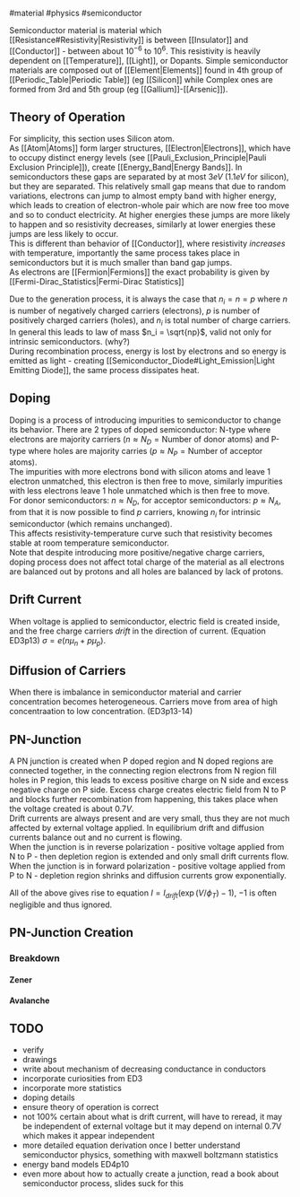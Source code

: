 #material #physics #semiconductor 

Semiconductor material is material which [[Resistance#Resistivity|Resistivity]] is between [[Insulator]] and [[Conductor]] - between about $10^{-6}$ to $10^6$. This resistivity is heavily dependent on [[Temperature]], [[Light]], or Dopants. Simple semiconductor materials are composed out of [[Element|Elements]] found in 4th group of [[Periodic_Table|Periodic Table]] (eg [[Silicon]] while Complex ones are formed from 3rd and 5th group (eg [[Gallium]]-[[Arsenic]]).


## Theory of Operation
For simplicity, this section uses Silicon atom.   
As [[Atom|Atoms]] form larger structures, [[Electron|Electrons]], which have to occupy distinct energy levels (see [[Pauli_Exclusion_Principle|Pauli Exclusion Principle]]), create [[Energy_Band|Energy Bands]]. In semiconductors these gaps are separated by at most $3eV$ ($1.1eV$ for silicon), but they are separated. This relatively small gap means that due to random variations, electrons can jump to almost empty band with higher energy, which leads to creation of electron-whole pair which are now free too move and so to conduct electricity. At higher energies these jumps are more likely to happen and so resistivity decreases, similarly at lower energies these jumps are less likely to occur.  
This is different than behavior of [[Conductor]], where resistivity *increases* with temperature, importantly the same process takes place in semiconductors but it is much smaller than band gap jumps.  
As electrons are [[Fermion|Fermions]] the exact probability is given by [[Fermi-Dirac_Statistics|Fermi-Dirac Statistics]] 

Due to the generation process, it is always the case that $n_i = n = p$ where $n$ is number of negatively charged carriers (electrons), $p$ is number of positively charged carriers (holes), and $n_i$ is total number of charge carriers. In general this leads to law of mass $n_i = \sqrt{np}$, valid not only for intrinsic semiconductors. (why?)  
During recombination process, energy is lost by electrons and so energy is emitted as light - creating [[Semiconductor_Diode#Light_Emission|Light Emitting Diode]], the same process dissipates heat.

## Doping
Doping is a process of introducing impurities to semiconductor to change its behavior. There are 2 types of doped semiconductor: N-type where electrons are majority carriers ($n \approx N_D = \text{Number of donor atoms}$) and P-type where holes are majority carries ($p \approx N_P = \text{Number of acceptor atoms}$).  
The impurities with more electrons bond with silicon atoms and leave 1 electron unmatched, this electron is then free to move, similarly impurities with less electrons leave 1 hole unmatched which is then free to move.  
For donor semiconductors: $n \approx N_D$, for acceptor semiconductors: $p \approx N_A$, from that it is now possible to find $p$ carriers, knowing $n_i$ for intrinsic semiconductor (which remains unchanged).  
This affects resistivity-temperature curve such that resistivity becomes stable at room temperature semiconductor.   
Note that despite introducing more positive/negative charge carriers, doping process does not affect total charge of the material as all electrons are balanced out by protons and all holes are balanced by lack of protons.

## Drift Current
When voltage is applied to semiconductor, electric field is created inside, and the free charge carriers *drift* in the direction of current.  (Equation ED3p13) $\sigma = e(n \mu_n + p\mu_p)$. 

## Diffusion of Carriers
When there is imbalance in semiconductor material and carrier concentration becomes heterogeneous. Carriers move from area of high concentraation to low concentration. (ED3p13-14) 

## PN-Junction
A PN junction is created when P doped region and N doped regions are connected together, in the connecting region electrons from N region fill holes in P region, this leads to excess positive charge on N side and excess negative charge on P side. Excess charge creates electric field from N to P and blocks further recombination from happening, this takes place when the voltage created is about $0.7V$.   
Drift currents are always present and are very small, thus they are not much affected by external voltage applied. In equilibrium drift and diffusion currents balance out and no current is flowing.  
When the junction is in reverse polarization - positive voltage applied from N to P - then depletion region is extended and only small drift currents flow.  
When the junction is in forward polarization - positive voltage applied  from P to N - depletion region shrinks and diffusion currents grow exponentially.  

All of the above gives rise to equation $I = I_{drift} \left( \exp\left(V/\phi_T\right) - 1\right)$, $-1$ is often negligible and thus ignored.

## PN-Junction Creation

### Breakdown
#### Zener

#### Avalanche

## TODO
- verify
- drawings
- write about mechanism of decreasing conductance in conductors
- incorporate curiosities from ED3
- incorporate more statistics
- doping details
- ensure theory of operation is correct
- not 100% certain about what is drift current, will have to reread, it may be independent of external voltage but it may depend on internal 0.7V which makes it appear independent
- more detailed equation derivation once I better understand semiconductor physics, something with maxwell boltzmann statistics
- energy band models ED4p10
- even more about how to actually create a junction, read a book about semiconductor process,  slides suck for this